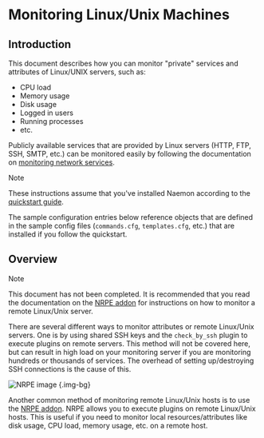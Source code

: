 # Monitoring Linux/Unix Machines

<!--@include: ../../includes/review.md-->

## Introduction

This document describes how you can monitor "private" services and attributes of Linux/UNIX servers, such as:

 - CPU load
 - Memory usage
 - Disk usage
 - Logged in users
 - Running processes
 - etc.


Publicly available services that are provided by Linux servers (HTTP, FTP, SSH, SMTP, etc.) can be monitored easily by following the documentation on [monitoring network services](monitoring-networkservices).

> [!NOTE]
> These instructions assume that you've installed Naemon according to the [quickstart guide](quickstart).

The sample configuration entries below reference objects that are defined in the sample config files (`commands.cfg`, `templates.cfg`, etc.) that are installed if you follow the quickstart.

## Overview

> [!NOTE]
> This document has not been completed. It is recommended that you read the documentation on the [NRPE addon](addons#nrpe) for instructions on how to monitor a remote Linux/Unix server.

There are several different ways to monitor attributes or remote Linux/Unix servers.  One is by using shared SSH keys and the `check_by_ssh` plugin to execute plugins on remote servers.  This method will not be covered here, but can result in high load on your monitoring server if you are monitoring hundreds or thousands of services.  The overhead of setting up/destroying SSH connections is the cause of this.

![NRPE image](/images/usersguide/svg/monitoring-windows.svg) {.img-bg}

Another common method of monitoring remote Linux/Unix hosts is to use the [NRPE addon](addons#nrpe).  NRPE  allows you to execute plugins on remote Linux/Unix hosts.  This is useful if you need to monitor local resources/attributes like disk usage, CPU load, memory usage, etc. on a remote host.
